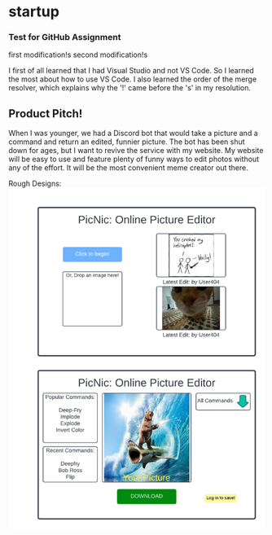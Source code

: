 # startup

### Test for GitHub Assignment
first modification!s
second modification!s

I first of all learned that I had Visual Studio and not VS Code. So I learned the most about how to use VS Code. I also learned the order of the merge resolver, which explains why the '!' came before the 's' in my resolution.


## Product Pitch!

When I was younger, we had a Discord bot that would take a picture and a command and return an edited, funnier picture. The bot has been shut down for ages, but I want to revive the service with my website. My website will be easy to use and feature plenty of funny ways to edit photos without any of the effort. It will be the most convenient meme creator out there.

Rough Designs:
![the alt text will never divulge its secrets](StartUp.png)
